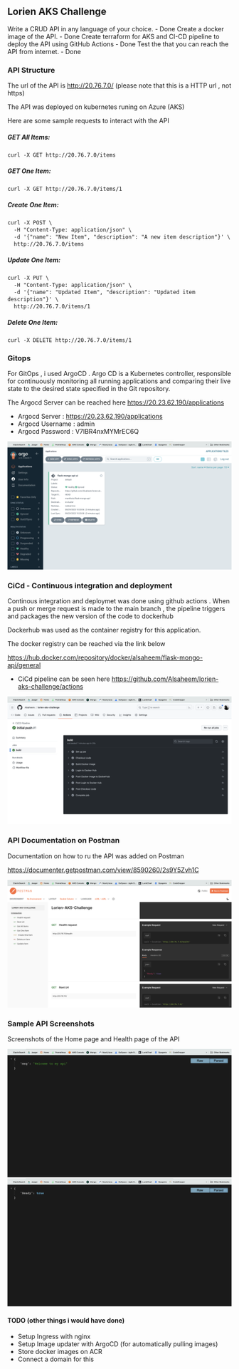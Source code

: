 ## Lorien AKS Challenge

Write a CRUD API in any language of your choice.  - Done
Create a docker image of the API. - Done
Create terraform for AKS and CI-CD pipeline to deploy the API using GitHub Actions - Done
Test the that you can reach the API from internet. - Done

### API Structure
The url of the API is http://20.76.7.0/ (please note that this is a HTTP url , not https)

The API was deployed on kubernetes runing on Azure (AKS)

Here are some sample requests to interact with the API

##### GET All Items:
```
curl -X GET http://20.76.7.0/items
```

##### GET One Item:
```
curl -X GET http://20.76.7.0/items/1
```

##### Create One Item:
```
curl -X POST \
  -H "Content-Type: application/json" \
  -d '{"name": "New Item", "description": "A new item description"}' \
  http://20.76.7.0/items
```

##### Update One Item:
```
curl -X PUT \
  -H "Content-Type: application/json" \
  -d '{"name": "Updated Item", "description": "Updated item description"}' \
  http://20.76.7.0/items/1
```

##### Delete One Item:
```
curl -X DELETE http://20.76.7.0/items/1
```
### Gitops
For GitOps , i used ArgoCD . 
Argo CD is a Kubernetes controller, responsible for continuously monitoring all running applications and comparing their live state to the desired state specified in the Git repository.

The Argocd Server  can be reached here https://20.23.62.190/applications

- Argocd Server : https://20.23.62.190/applications
- Argocd Username : admin
- Argocd Password : V7lBR4nxMYMrEC6Q

![Screenshot](screenshots/argocd.png)


### CiCd - Continuous integration and deployment

Continous integration and deploymet was done using github actions . When a push or merge request is made to the main branch , the pipeline triggers and packages the new version of the code to dockerhub

Dockerhub was used as the container registry for this application.

The docker registry can be reached via the link below 

https://hub.docker.com/repository/docker/alsaheem/flask-mongo-api/general


- CiCd pipeline can be seen here https://github.com/Alsaheem/lorien-aks-challenge/actions

![Screenshot](screenshots/cicd.png)

### API Documentation on Postman
Documentation on how to ru the API was added on Postman

https://documenter.getpostman.com/view/8590260/2s9Y5Zvh1C

![Screenshot](screenshots/postman.png)


### Sample API Screenshots
Screenshots of the Home page and Health page of the API

![Screenshot](screenshots/api-home.png)
![Screenshot](screenshots/api-health.png)

#### TODO (other things i would have done)
- Setup Ingress with nginx
- Setup Image updater with ArgoCD (for automatically pulling images)
- Store docker images on ACR
- Connect a domain for this

